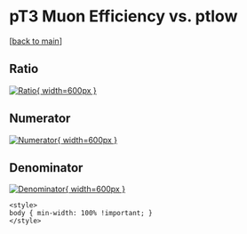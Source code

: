 # pT3 Muon Efficiency vs. ptlow

[[back to main](./)]



## Ratio

[![Ratio](../mtv/var/pT3_13_eff_ptlow.png){ width=600px }](../mtv/var/pT3_13_eff_ptlow.pdf)

## Numerator

[![Numerator](../mtv/num/pT3_13_eff_ptlow_num0.png){ width=600px }](../mtv/num/pT3_13_eff_ptlow_num0.pdf)

## Denominator

[![Denominator](../mtv/den/pT3_13_eff_ptlow_den.png){ width=600px }](../mtv/den/pT3_13_eff_ptlow_den.pdf)


``` {=html}
<style>
body { min-width: 100% !important; }
</style>
```
